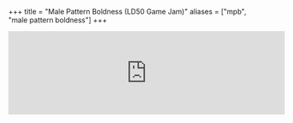 +++
title = "Male Pattern Boldness (LD50 Game Jam)"
aliases = ["mpb", "male pattern boldness"]
+++

<iframe frameborder="0" src="https://itch.io/embed/1471737?dark=true" width="552" height="167"><a href="https://ahchoo.itch.io/male-pattern-boldness">Male Pattern Boldness by Choo</a></iframe>
